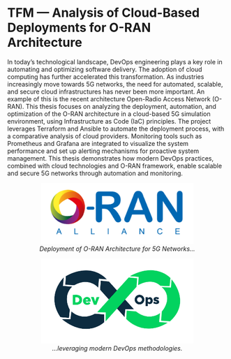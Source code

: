 # TFM — Analysis of Cloud-Based Deployments for O-RAN Architecture

In today’s technological landscape, DevOps engineering plays a key role in automating and optimizing software delivery. The adoption of cloud computing has further accelerated this transformation. As industries increasingly move towards 5G networks, the need for automated, scalable, and secure cloud infrastructures has never been more important. An example of this is the recent architecture Open-Radio Access Network (O-RAN). This thesis focuses on analyzing the deployment, automation, and optimization of the O-RAN architecture in a cloud-based 5G simulation environment, using Infrastructure as Code (IaC) principles. The project leverages Terraform and Ansible to automate the deployment process, with a comparative analysis of cloud providers. Monitoring tools such as Prometheus and Grafana are integrated to visualize the system performance and set up alerting mechanisms for proactive system management. This thesis demonstrates how modern DevOps practices, combined with cloud technologies and O-RAN framework, enable scalable and secure 5G networks through automation and monitoring.

<p align="center">
  <img src="img/o-ran-logo.png" alt="O-RAN Architecture" width="350"/><br>
  <em>Deployment of O-RAN Architecture for 5G Networks...</em>
</p>

<p align="center">
  <img src="img/devops-logo.png" alt="DevOps" width="350"/><br>
  <em>...leveraging modern DevOps methodologies.</em>
</p>

